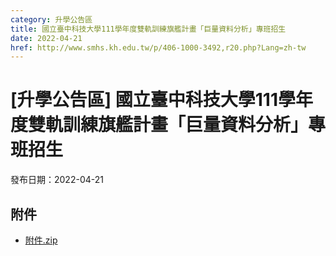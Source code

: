 ```yaml
---
category: 升學公告區
title: 國立臺中科技大學111學年度雙軌訓練旗艦計畫「巨量資料分析」專班招生
date: 2022-04-21
href: http://www.smhs.kh.edu.tw/p/406-1000-3492,r20.php?Lang=zh-tw
---
```


# [升學公告區] 國立臺中科技大學111學年度雙軌訓練旗艦計畫「巨量資料分析」專班招生

發布日期：2022-04-21



## 附件

- [附件.zip](https://www.smhs.kh.edu.tw/app/index.php?Action=downloadfile&file=WVhSMFlXTm9MekF2Y0hSaFh6TXlOVE5mTmpVME1qQTFNRjh5T1RReE5pNTZhWEE9&fname=DGGGROTSYWQO41XX50LKSWHGRK30OOLKDGUWTSKK4125MLVWKPROVTPOUSSSPKPO)
